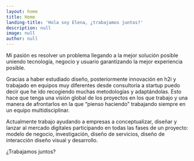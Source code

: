 ```yaml
---
layout: home
title: Home
landing-title: 'Hola soy Elena, ¿trabajamos juntos?'
description: null
image: null
author: null
---
```


Mi pasión es resolver un problema llegando a la mejor solución posible uniendo tecnología, negocio y usuario garantizando la mejor experiencia posible. 

Gracias a haber estudiado diseño, posteriormente innovación en h2i y trabajado en equipos muy diferentes desde consultoría a startup puedo decir que he ido recogiendo muchas metodologías y adaptándolas. Esto hace que tenga una visión global de los proyectos en los que trabajo y una manera de afrontarlos en la que “pienso haciendo” trabajando siempre en un equipo multidisciplinar.

Actualmente trabajo ayudando a empresas a conceptualizar, diseñar y lanzar al mercado digitales participando en todas las fases de un proyecto: modelo de negocio, investigación, diseño de servicios, diseño de interacción diseño visual y desarrollo.

¿Trabajamos juntos?
